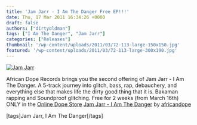 ```yaml
---
title: 'Jam Jarr - I Am The Danger Free EP!!!'
date: Thu, 17 Mar 2011 16:34:26 +0000
draft: false
authors: ["dirtyoldman"]
tags: ["I Am The Danger", "Jam Jarr"]
categories: ["Releases"]
thumbnail: '/wp-content/uploads/2011/03/72-113-large-150x150.jpg'
featured: '/wp-content/uploads/2011/03/72-113-large-300x190.jpg'
---
```


[![](/wp-content/uploads/2011/03/72-113-large.jpg "Jam Jarr")](/2011/03/17/jam-jarr-i-am-the-danger-free-ep/72-113-large/)

African Dope Records brings you the second offering of Jam Jarr - I Am The Danger. A 5-track journey into glitch, bass, rap, debauchery, and everything else that makes life the dirty good thing that it is. Bakaman rapping and Soundproof glitching. Free for 2 weeks (from March 16th) ONLY in the [Online Dope Store](http://shop.africandope.co.za/product.php?id_product=72)  [Jam Jarr - I Am The Danger](http://soundcloud.com/africandope/sets/jam-jarr-i-am-the-danger) by [africandope](http://soundcloud.com/africandope)

\[tags\]Jam Jarr, I Am The Danger\[/tags\]